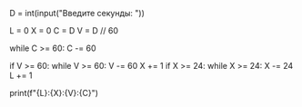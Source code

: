 D = int(input("Введите секунды: "))

L = 0
X = 0
C = D
V = D // 60

while C >= 60:
    C -= 60

if V >= 60:
    while V >= 60:
        V -= 60
        X += 1
    if X >= 24:
        while X >= 24:
            X -= 24
            L += 1

print(f"{L}:{X}:{V}:{C}")
